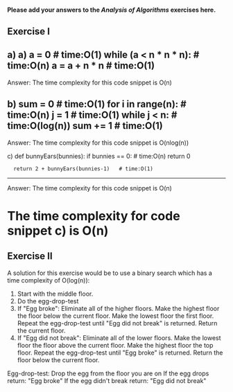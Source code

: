 #### Please add your answers to the ***Analysis of  Algorithms*** exercises here.

## Exercise I

a)
a)  a = 0                 # time:O(1) 
    while (a < n * n * n):  # time:O(n)
      a = a + n * n       # time:O(1) 
----
Answer: The time complexity for this code snippet is O(n)


b)  sum = 0         # time:O(1) 
    for i in range(n): # time:O(n)
      j = 1          # time:O(1)
      while j < n:   # time:O(log(n))
        sum += 1    # time:O(1)
----
Answer: The time complexity for this code snippet is O(nlog(n))


c)  def bunnyEars(bunnies):
      if bunnies == 0:      # time:O(n)
        return 0

      return 2 + bunnyEars(bunnies-1)   # time:O(1) 
----
Answer: The time complexity for this code snippet is O(n)

# The time complexity for code snippet c) is O(n)

## Exercise II
A solution for this exercise would be to use a binary search which has a time complexity of O(log(n)):

1. Start with the middle floor.
2. Do the egg-drop-test
3. If "Egg broke":
     Eliminate all of the higher floors.
     Make the highest floor the floor below the current floor.
     Make the lowest floor the first floor.
     Repeat the egg-drop-test until "Egg did not break" is returned.
     Return the current floor.
4. If "Egg did not break":
     Eliminate all of the lower floors.
     Make the lowest floor the floor above the current floor.
     Make the highest floor the top floor.
     Repeat the egg-drop-test until "Egg broke" is returned.
     Return the floor below the current floor.

Egg-drop-test:
    Drop the egg from the floor you are on
    If the egg drops return: "Egg broke"
    If the egg didn't break return: "Egg did not break"

